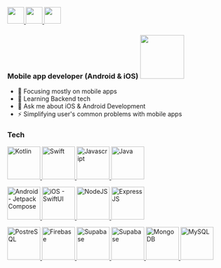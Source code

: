<p float="left">
  <a href = "mailto:hiren6997@gmail.com">
  <img src="https://firebasestorage.googleapis.com/v0/b/android-essentials-2d9a4.appspot.com/o/assets%2Fhirenrafaliya%2Fgmail.png?alt=media&token=c171177c-26dc-44a1-b091-fe7cf1d88e86" height= "38" />
  </a>
  
  <a href = "https://www.linkedin.com/in/hiren-rafaliya/">
  <img src="https://firebasestorage.googleapis.com/v0/b/android-essentials-2d9a4.appspot.com/o/assets%2Fhirenrafaliya%2Flinkedin.png?alt=media&token=dcc7aa15-fe33-4cc9-8d8d-51d74e27c874" height="38" />
  </a>
  
  <a href = "https://stackoverflow.com/users/12177472/hiren-rafaliya">
  <img src="https://firebasestorage.googleapis.com/v0/b/android-essentials-2d9a4.appspot.com/o/assets%2Fhirenrafaliya%2Fstack-overflow.png?alt=media&token=35d821e1-4991-403c-a8e1-a461f7929071" height="38" />
  </a>
</p>

### Mobile app developer (Android & iOS) <img src="https://firebasestorage.googleapis.com/v0/b/android-essentials-2d9a4.appspot.com/o/assets%2Fhirenrafaliya%2Fhi-wave.gif?alt=media&token=41a7fbae-d461-425f-8cea-583436216a18" width="100">

- 🔭 Focusing mostly on mobile apps
- 🌱 Learning Backend tech
- 💬 Ask me about iOS & Android Development
- ⚡ Simplifying user's common problems with mobile apps

### Tech

<p float="left">
  <a href="https://kotlinlang.org/">
  <img src="https://firebasestorage.googleapis.com/v0/b/android-essentials-2d9a4.appspot.com/o/assets%2Fhirenrafaliya%2Fkotlin.png?alt=media&token=ee00e4d6-25ba-4771-812e-6aaf1e88b479" height= "75" title = "Kotlin"/>
  </a>
  <a href="https://developer.apple.com/swift/">
  <img src="https://firebasestorage.googleapis.com/v0/b/android-essentials-2d9a4.appspot.com/o/assets%2Fhirenrafaliya%2Fswift.png?alt=media&token=4ef0d3ff-a556-419a-8131-df064cd05fd4" height= "75" title = "Swift"/>
  </a>
  <a href="https://en.wikipedia.org/wiki/JavaScript">
  <img src="https://firebasestorage.googleapis.com/v0/b/android-essentials-2d9a4.appspot.com/o/assets%2Fhirenrafaliya%2Fjavascript.png?alt=media&token=f3937389-848f-41c0-b23b-b306b0e26a86" height= "75" title = "Javascript"/>
  </a>
  <a href="https://www.java.com/en/">
  <img src="https://firebasestorage.googleapis.com/v0/b/android-essentials-2d9a4.appspot.com/o/assets%2Fhirenrafaliya%2Fjava.png?alt=media&token=d9a887ba-0098-4551-b83c-bf71ca27c802" height= "75" title = "Java"/>
</a>
</p>

<p float="left">
  <a href="https://developer.android.com/jetpack/compose">
  <img src="https://firebasestorage.googleapis.com/v0/b/android-essentials-2d9a4.appspot.com/o/assets%2Fhirenrafaliya%2Fandroid.png?alt=media&token=0017c19e-a8c1-4f0e-b5eb-50f241594b9a" height= "75" title = "Android - Jetpack Compose"/>
  </a>
  <a href="https://developer.apple.com/xcode/swiftui/">
  <img src="https://firebasestorage.googleapis.com/v0/b/android-essentials-2d9a4.appspot.com/o/assets%2Fhirenrafaliya%2Fios.png?alt=media&token=e518763e-f2c2-4117-891a-13766279f8db" height= "75" title = "iOS - SwiftUI"/>
  </a>
  <a href="https://nodejs.org/en">
  <img src="https://firebasestorage.googleapis.com/v0/b/android-essentials-2d9a4.appspot.com/o/assets%2Fhirenrafaliya%2Fnode-js.png?alt=media&token=7d83d043-ede7-40ba-8088-3c5b09ee0afb" height= "75" title = "NodeJS"/>
  </a>
  <a href="https://expressjs.com/">
  <img src="https://firebasestorage.googleapis.com/v0/b/android-essentials-2d9a4.appspot.com/o/assets%2Fhirenrafaliya%2Fexpress-js.png?alt=media&token=eb2803b7-5386-4c92-9ad7-87de3b9eeba0" height= "75" title = "ExpressJS"/>
  </a>
</p>

<p float="left">
  <a href="https://www.postgresql.org/">
  <img src="https://firebasestorage.googleapis.com/v0/b/android-essentials-2d9a4.appspot.com/o/assets%2Fhirenrafaliya%2Fpostgrsql.png?alt=media&token=ff8bf58d-37bf-4c00-ba26-45542b45ed60" height= "75" title = "PostreSQL"/>
  </a>
  <a href="https://firebase.google.com/">
  <img src="https://firebasestorage.googleapis.com/v0/b/android-essentials-2d9a4.appspot.com/o/assets%2Fhirenrafaliya%2Ffirebase.png?alt=media&token=1015d92c-53b1-43f1-b9cb-cab75850f1ea" height= "75" title = "Firebase"/>
  </a>
  <a href="https://supabase.com/">
  <img src="https://firebasestorage.googleapis.com/v0/b/android-essentials-2d9a4.appspot.com/o/assets%2Fhirenrafaliya%2Fsupabase.png?alt=media&token=bbb5ef31-79a8-4b1c-9c1f-3f66992a8ded" height= "75" title = "Supabase"/>
  <a href="https://railway.app/">
  <img src="https://firebasestorage.googleapis.com/v0/b/android-essentials-2d9a4.appspot.com/o/assets%2Fhirenrafaliya%2Frailway.png?alt=media&token=e714fa14-39a0-45d6-87cf-050450b9fcee" height= "75" title = "Supabase"/>
  </a>
  <a href="https://www.mongodb.com/">
  <img src="https://firebasestorage.googleapis.com/v0/b/android-essentials-2d9a4.appspot.com/o/assets%2Fhirenrafaliya%2Fmongodb.png?alt=media&token=ac93839a-edd2-4ab6-adc7-8717bdd1bb7d" height= "75" title = "MongoDB"/>
  </a>
  <a href="https://www.mysql.com/">
  <img src="https://firebasestorage.googleapis.com/v0/b/android-essentials-2d9a4.appspot.com/o/assets%2Fhirenrafaliya%2Fmysql.png?alt=media&token=ed57da8d-bb97-47e9-8379-193859b19d70" height= "75" title = "MySQL"/>
  </a>
</p>
